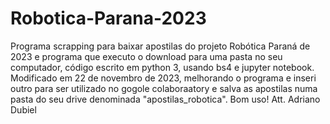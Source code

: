 # Robotica-Parana-2023
Programa scrapping para baixar apostilas do projeto Robótica Paraná de 2023 e programa que executo o download para uma pasta no seu computador, código escrito em python 3, usando bs4 e jupyter notebook.
Modificado em 22 de novembro de 2023, melhorando o programa e inseri outro para ser utilizado no gogole colaboraatory e salva
as apostilas numa pasta do seu drive denominada "apostilas_robotica".
Bom uso!
Att.
Adriano Dubiel
